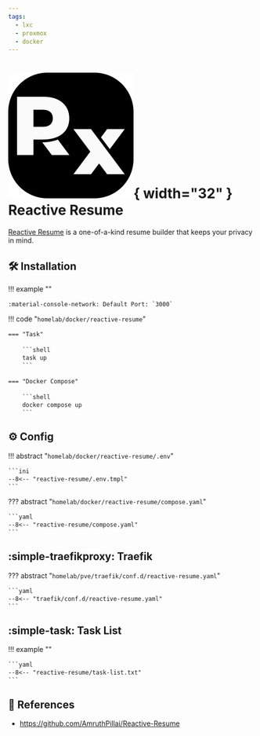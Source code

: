 ```yaml
---
tags:
  - lxc
  - proxmox
  - docker
---
```

# ![reactive-resume](https://raw.githubusercontent.com/AmruthPillai/Reactive-Resume/refs/heads/main/apps/artboard/public/favicon.png){ width="32" } Reactive Resume

[Reactive Resume][1] is a one-of-a-kind resume builder that keeps your privacy in mind.

## :hammer_and_wrench: Installation

!!! example ""

    :material-console-network: Default Port: `3000`

!!! code "`homelab/docker/reactive-resume`"

    === "Task"
    
        ```shell
        task up
        ```

    === "Docker Compose"
    
        ```shell
        docker compose up
        ```

## :gear: Config

!!! abstract "`homelab/docker/reactive-resume/.env`"

    ```ini
    --8<-- "reactive-resume/.env.tmpl"
    ```

??? abstract "`homelab/docker/reactive-resume/compose.yaml`"

    ```yaml
    --8<-- "reactive-resume/compose.yaml"
    ```

## :simple-traefikproxy: Traefik

??? abstract "`homelab/pve/traefik/conf.d/reactive-resume.yaml`"

    ```yaml
    --8<-- "traefik/conf.d/reactive-resume.yaml"
    ```

## :simple-task: Task List

!!! example ""

    ```yaml
    --8<-- "reactive-resume/task-list.txt"
    ```

## :link: References

- <https://github.com/AmruthPillai/Reactive-Resume>

[1]: <https://github.com/AmruthPillai/Reactive-Resume>
